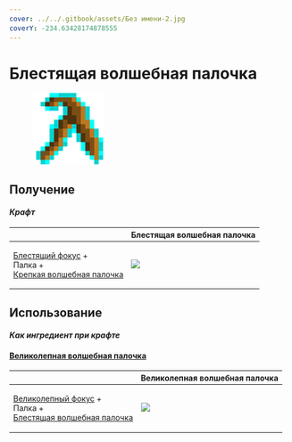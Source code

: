 ```yaml
---
cover: ../../.gitbook/assets/Без имени-2.jpg
coverY: -234.63428174878555
---
```


# Блестящая волшебная палочка

<figure><img src="../../.gitbook/assets/divining_rod_2_128.png" alt=""><figcaption></figcaption></figure>

## Получение

#### _Крафт_

|                                                                                                                            |  Блестящая волшебная палочка                    |
| -------------------------------------------------------------------------------------------------------------------------- | ----------------------------------------------- |
| <p><a href="focus_2.md">Блестящий фокус</a> +<br>	Палка +<br><a href="divining_rod_1.md">Крепкая волшебная палочка</a></p> | ![](../../.gitbook/assets/divining\_rod\_2.png) |

## Использование

#### _Как ингредиент при крафте_

#### [Великолепная волшебная палочка](divining_rod_3.md)

|                                                                                                                                 |  Великолепная волшебная палочка                 |
| ------------------------------------------------------------------------------------------------------------------------------- | ----------------------------------------------- |
| <p><a href="focus_3.md">Великолепный фокус</a> +<br>	Палка +<br><a href="divining_rod_2.md">Блестящая волшебная палочка</a></p> | ![](../../.gitbook/assets/divining\_rod\_3.png) |

